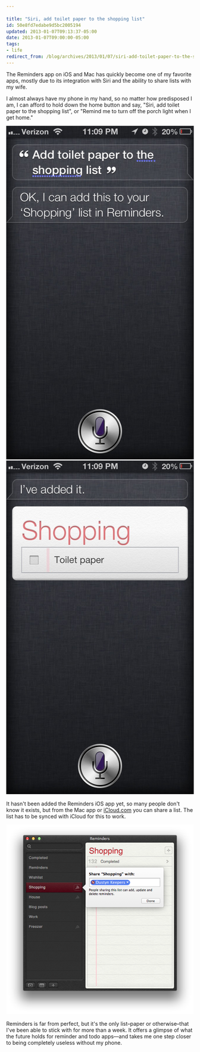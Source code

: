 ```yaml
---

title: "Siri, add toilet paper to the shopping list"
id: 50e8fd7edabe9d5bc2005194
updated: 2013-01-07T09:13:37-05:00
date: 2013-01-07T09:00:00-05:00
tags:
- life
redirect_from: /blog/archives/2013/01/07/siri-add-toilet-paper-to-the-shopping-list/
---
```


The Reminders app on iOS and Mac has quickly become one of my favorite apps, mostly due to its integration with Siri and the ability to share lists with my wife.

I almost always have my phone in my hand, so no matter how predisposed I am, I can afford to hold down the home button and say, "Siri, add toilet paper to the shopping list", or "Remind me to turn off the porch light when I get home."

<img src="/images/IMG_0002_2.jpg" alt="Screenshot of Siri"> <img src="/images/IMG_0004_2.jpg" alt="Screenshot of item added to shopping list.">

It hasn't been added the Reminders iOS app yet, so many people don't know it exists, but from the Mac app or [iCloud.com](http://icloud.com) you can share a list. The list has to be synced with iCloud for this to work.

<img src="/images/Screen_Shot_2013_01_05_at_11_53_17_PM.png" alt="Screenshot of sharing a list">

Reminders is far from perfect, but it's the only list–paper or otherwise–that I've been able to stick with for more than a week. It offers a glimpse of what the future holds for reminder and todo apps—and takes me one step closer to being completely useless without my phone.
